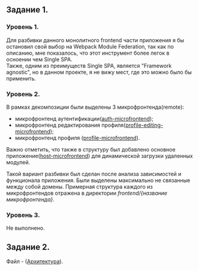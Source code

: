 ## Задание 1.

### Уровень 1.

Для разбивки данного монолитного frontend части приложения я бы остановил свой выбор на Webpack Module Federation,
так как по описанию, мне показалось, что этот инструмент более легок в осноении чем Single SPA.  
Также, одним из преимуществ Single SPA, является "Framework agnostic", но в данном проекте, я не вижу мест, где это можно было бы применить.

### Уровень 2. 

В рамках декомпозиции были выделены 3 микрофронтенда(remote):
- микрофронтенд аутентификации([auth-microfrontend](https://github.com/EvgenyMaklakov/architecture-sprint-1/tree/sprint_1/frontend/auth-microfrontend/src));
- микрофронтенд редактирования профиля([profile-editing-microfrontend](https://github.com/EvgenyMaklakov/architecture-sprint-1/tree/sprint_1/frontend/profile-editing-microfrontend/src));
- микрофронтенд профиля ([profile-microfrontend](https://github.com/EvgenyMaklakov/architecture-sprint-1/tree/sprint_1/frontend/profile-microfrontend/src)).

Важно отметить, что также в структуру был добавлено основное приложение([host-microfrontend](https://github.com/EvgenyMaklakov/architecture-sprint-1/tree/sprint_1/frontend/host-microfrontend/src)) для динамической загрузки удаленных модулей.

Такой вариант разбивки был сделан после анализа зависимостей и функционала приложения. Были выделены максимально не связанные между собой домены. Примерная структура каждого из микрофронтендов отражена в директории _frontend/{название микрофронтенда}_.

### Уровень 3.
Не выполнено. 

## Задание 2.
Файл - ([Архитектура](https://github.com/EvgenyMaklakov/architecture-sprint-1/tree/sprint_1/task2.drawio)).
